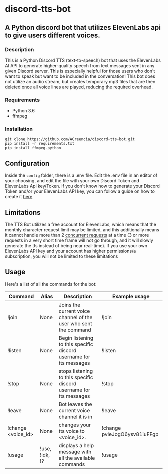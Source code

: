 # discord-tts-bot
## A Python discord bot that utilizes ElevenLabs api to give users different voices.

### Description
This is a Python Discord TTS (text-to-speech) bot that uses the ElevenLabs AI API to generate higher-quality speech from text messages sent in any given Discord server. This is especially helpful for those users who don't want to speak but want to be included in the conversation! This bot does not utilize an audio stream, but creates temporary mp3 files that are
then deleted once all voice lines are played, reducing the required overhead.




### Requirements
- Python 3.6
- ffmpeg
  

### Installation
```
git clone https://github.com/ACreencia/discord-tts-bot.git
pip install -r requirements.txt
pip install ffmpeg-python
```

## Configuration
Inside the `config` folder, there is a .env file. Edit the .env file in an editor of your choosing, and edit the file with your own Discord Token and ElevenLabs Api key/Token. If you don't know how to generate your Discord Token and/or your ElevenLabs API key, you can follow a guide on how to create it [here](https://github.com/ACreencia/discord-tts-bot/wiki)


## Limitations
The TTS Bot utilizes a free account for ElevenLabs, which means that the monthly character request limit may be limited, and this additionally means it cannot handle more than 2 [concurrent requests](https://help.elevenlabs.io/hc/en-us/articles/14312733311761-How-many-requests-can-I-make-and-can-I-increase-it) at a time (3 or more requests in a very short time frame will not go through, and it will slowly generate the tts instead of being near real-time). If you use your own ElevenLabs API key and your account has higher permissions/a subscription, you will not be limited to these limitations



## Usage
Here's a list of all the commands for the bot:

| Command      | Alias   |   Description   | Example usage |
|--------------|---------|---------------|----------|
| !join        | None    |  Joins the current voice channel of the user who sent the command | !join |
| !listen      | None | Begin listening to this specific discord username for tts messages | !listen |
| !stop | None | stops listening to this specific discord username for tts messages | !stop |
| !leave | None | Bot leaves the current voice channel it is in | !leave |
| !change <voice_id> | None | changes your tts voice to <voice_id>.  | !change pvleJogO6ysv81iuFFgp |
| !usage   | !use, !idk, !? | displays a help message with all the available commands | !usage |




